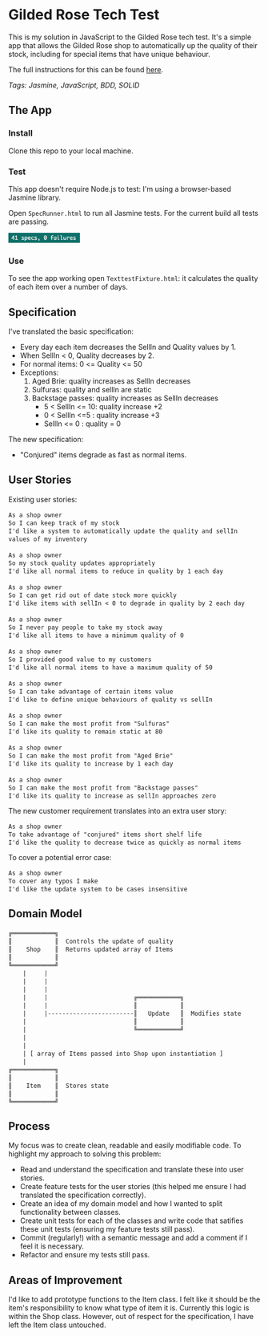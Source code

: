 # Gilded Rose Tech Test

This is my solution in JavaScript to the Gilded Rose tech test. It's a simple app that allows the Gilded Rose shop to automatically up the quality of their stock, including for special items that have unique behaviour.

The full instructions for this can be found [here](https://github.com/emilybache/GildedRose-Refactoring-Kata).

*Tags: Jasmine, JavaScript, BDD, SOLID*

## The App


### Install

Clone this repo to your local machine.

### Test

This app doesn't require Node.js to test: I'm using a browser-based Jasmine library.

Open `SpecRunner.html` to run all Jasmine tests. For the current build all tests are passing.

<p><img src="./js/public/spec.png" height=20px></p>

### Use

To see the app working open `TexttestFixture.html`: it calculates the quality of each item over a number of days.


## Specification

I've translated the basic specification:

* Every day each item decreases the SellIn and Quality values by 1.
* When SellIn < 0, Quality decreases by 2.
* For normal items: 0 <= Quality <= 50
* Exceptions:
	1. Aged Brie: quality increases as SellIn decreases
	2. Sulfuras: quality and sellIn are static
	3. Backstage passes: quality increases as SellIn decreases 
		- 5 < SellIn <= 10: quality increase +2
		- 0 < SellIn <=5  : quality increase +3
		- SellIn <= 0    : quality = 0

The new specification:

* "Conjured" items degrade as fast as normal items.

## User Stories

Existing user stories:

```
As a shop owner
So I can keep track of my stock
I'd like a system to automatically update the quality and sellIn values of my inventory

As a shop owner
So my stock quality updates appropriately
I'd like all normal items to reduce in quality by 1 each day

As a shop owner
So I can get rid out of date stock more quickly
I'd like items with sellIn < 0 to degrade in quality by 2 each day

As a shop owner
So I never pay people to take my stock away
I'd like all items to have a minimum quality of 0

As a shop owner
So I provided good value to my customers
I'd like all normal items to have a maximum quality of 50

As a shop owner
So I can take advantage of certain items value
I'd like to define unique behaviours of quality vs sellIn

As a shop owner
So I can make the most profit from "Sulfuras"
I'd like its quality to remain static at 80

As a shop owner
So I can make the most profit from "Aged Brie"
I'd like its quality to increase by 1 each day

As a shop owner
So I can make the most profit from "Backstage passes"
I'd like its quality to increase as sellIn approaches zero
```

The new customer requirement translates into an extra user story:

```
As a shop owner
To take advantage of "conjured" items short shelf life
I'd like the quality to decrease twice as quickly as normal items
```

To cover a potential error case:

```
As a shop owner
To cover any typos I make
I'd like the update system to be cases insensitive
```


## Domain Model

```                                
╔════════════╗     
║            ║  Controls the update of quality     
║    Shop    ║  Returns updated array of Items
║            ║      
╚════════════╝  
    |     |
    |     |  
    |     |  
    |     |                        ╔════════════╗
    |     |                        ║            ║      
    |     |------------------------║   Update   ║  Modifies state
    |                              ║            ║ 
    |                              ╚════════════╝ 
    |   
    |    
    | [ array of Items passed into Shop upon instantiation ]           
    |   
╔════════════╗  
║            ║ 
║    Item    ║  Stores state   
║            ║
╚════════════╝                                                 
```

## Process

My focus was to create clean, readable and easily modifiable code. To highlight my approach to solving this problem:

* Read and understand the specification and translate these into user stories.
* Create feature tests for the user stories (this helped me ensure I had translated the specification correctly).
* Create an idea of my domain model and how I wanted to split functionality between classes.
* Create unit tests for each of the classes and write code that satifies these unit tests (ensuring my feature tests still pass).
* Commit (regularly!) with a semantic message and add a comment if I feel it is necessary.
* Refactor and ensure my tests still pass.


## Areas of Improvement

I'd like to add prototype functions to the Item class. I felt like it should be the item's responsibility to know what type of item it is. Currently this logic is within the Shop class. However, out of respect for the specification, I have left the Item class untouched.
